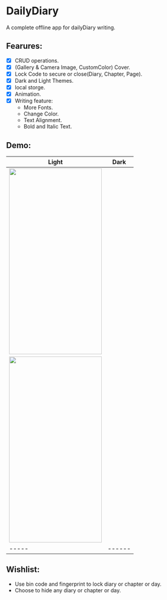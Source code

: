 # DailyDiary
 A complete offline app for dailyDiary writing.
## Fearures:
- [x] CRUD operations.  
- [x] (Gallery & Camera Image, CustomColor) Cover.  
- [x] Lock Code to secure or close(Diary, Chapter, Page).  
- [x] Dark and Light Themes.  
- [x] local storge.  
- [x] Animation.  
- [x] Writing feature:
    * More Fonts.
    * Change Color.
    * Text Alignment.
    * Bold and Italic Text.
## Demo:
Light | Dark|
----- | ----|
<img src="https://user-images.githubusercontent.com/58103293/122657549-b47da500-d164-11eb-9278-bd03ce66cafa.png" width="250" height="500">|
<img src="https://user-images.githubusercontent.com/58103293/122657550-b6dfff00-d164-11eb-9951-ada5242fb93b.png" width="250" height="500"> |
----- | ------

## Wishlist:
- Use bin code and fingerprint to lock diary or chapter or day.
- Choose to hide any diary or chapter or day. 
